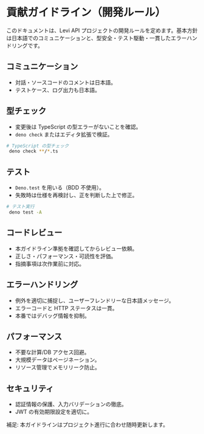 # 貢献ガイドライン（開発ルール）

このドキュメントは、Levi API
プロジェクトの開発ルールを定めます。基本方針は日本語でのコミュニケーションと、型安全・テスト駆動・一貫したエラーハンドリングです。

## コミュニケーション

- 対話・ソースコードのコメントは日本語。
- テストケース、ログ出力も日本語。

## 型チェック

- 変更後は TypeScript の型エラーがないことを確認。
- `deno check` またはエディタ拡張で検証。

```bash
# TypeScript の型チェック
 deno check **/*.ts
```

## テスト

- `Deno.test` を用いる（BDD 不使用）。
- 失敗時は仕様を再検討し、正を判断した上で修正。

```bash
# テスト実行
 deno test -A
```

## コードレビュー

- 本ガイドライン準拠を確認してからレビュー依頼。
- 正しさ・パフォーマンス・可読性を評価。
- 指摘事項は次作業前に対応。

## エラーハンドリング

- 例外を適切に捕捉し、ユーザーフレンドリーな日本語メッセージ。
- エラーコードと HTTP ステータスは一貫。
- 本番ではデバッグ情報を抑制。

## パフォーマンス

- 不要な計算/DB アクセス回避。
- 大規模データはページネーション。
- リソース管理でメモリリーク防止。

## セキュリティ

- 認証情報の保護、入力バリデーションの徹底。
- JWT の有効期限設定を適切に。

補足: 本ガイドラインはプロジェクト進行に合わせ随時更新します。
